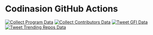 # Codinasion GitHub Actions

[![Collect Program Data](https://github.com/codinasion/codinasion/actions/workflows/collect-program-data.yml/badge.svg)](https://github.com/codinasion/codinasion/actions/workflows/collect-program-data.yml) [![Collect Contributors Data](https://github.com/codinasion/codinasion/actions/workflows/collect-contributors-data.yml/badge.svg)](https://github.com/codinasion/codinasion/actions/workflows/collect-contributors-data.yml) [![Tweet GFI Data](https://github.com/codinasion/codinasion/actions/workflows/tweet-gfi-data.yml/badge.svg)](https://github.com/codinasion/codinasion/actions/workflows/tweet-gfi-data.yml) [![Tweet Trending Repos Data](https://github.com/codinasion/codinasion/actions/workflows/tweet-trending-repos-data.yml/badge.svg)](https://github.com/codinasion/codinasion/actions/workflows/tweet-trending-repos-data.yml)
